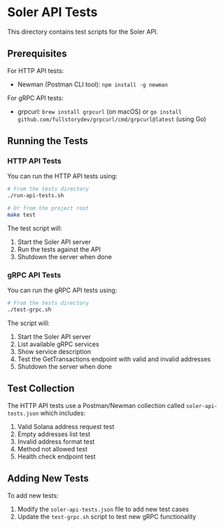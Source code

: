 # Soler API Tests

This directory contains test scripts for the Soler API.

## Prerequisites

For HTTP API tests:
- Newman (Postman CLI tool): `npm install -g newman`

For gRPC API tests:
- grpcurl: `brew install grpcurl` (on macOS) or `go install github.com/fullstorydev/grpcurl/cmd/grpcurl@latest` (using Go)

## Running the Tests

### HTTP API Tests

You can run the HTTP API tests using:

```bash
# From the tests directory
./run-api-tests.sh

# Or from the project root
make test
```

The test script will:
1. Start the Soler API server
2. Run the tests against the API
3. Shutdown the server when done

### gRPC API Tests

You can run the gRPC API tests using:

```bash
# From the tests directory
./test-grpc.sh
```

The script will:
1. Start the Soler API server
2. List available gRPC services
3. Show service description
4. Test the GetTransactions endpoint with valid and invalid addresses
5. Shutdown the server when done

## Test Collection

The HTTP API tests use a Postman/Newman collection called `soler-api-tests.json` which includes:

1. Valid Solana address request test
2. Empty addresses list test
3. Invalid address format test
4. Method not allowed test
5. Health check endpoint test

## Adding New Tests

To add new tests:
1. Modify the `soler-api-tests.json` file to add new test cases
2. Update the `test-grpc.sh` script to test new gRPC functionality